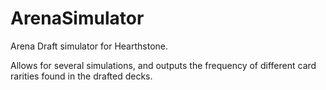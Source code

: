 # ArenaSimulator


Arena Draft simulator for Hearthstone.

Allows for several simulations, and outputs the frequency of different card rarities found in the drafted decks.

